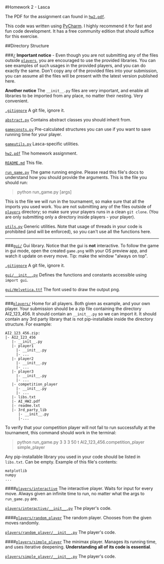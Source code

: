 #Homework 2 - Lasca

The PDF for the assignment can found in [`hw2.pdf`](hw2.pdf?raw=true).

This code was written using [PyCharm](https://www.jetbrains.com/pycharm/). I highly recommend it for fast and fun code development. It has a free community edition that should suffice for this exercise.

##Directory Structure

###[`/`](http://github.com/TechnionAI/Win14_15_HW2)
**Important notice** - Even though you are not submitting any of the files outside [`players`](players), you are encouraged to use the provided libraries. You can see examples of such usages in the provided players, and you can do exactly the same. Don't copy any of the provided files into your submission, you can assume all the files will be present with the latest version published here.

**Another notice** The `__init__.py` files are very important, and enable all libraries to be imported from any place, no matter their nesting. Very convenient.

[`.gitignore`](.gitignore) A git file, ignore it.

[`abstract.py`](abstract.py) Contains abstract classes you should inherit from.

[`gameconsts.py`](gameconsts.py) Pre-calculated structures you can use if you want to save running time for your player.

[`gameutils.py`](gameutils.py) Lasca-specific utilities.

[`hw2.pdf`](hw2.pdf) The homework assignment.

[`README.md`](README.md) This file.

[`run_game.py`](run_game.py) The game running engine. Please read this file's docs to understand how you should provide the arguments. This is the file you should run:
> python run_game.py [args]
>

This is the file we will run in the tournament, so make sure that all the imports you used work. You are not submitting any of the files outside of [`players`](players) directory; so make sure your players runs in a clean `git clone`. (You are only submitting only a directory inside players - your player).

[`utils.py`](utils.py) Generic utilities. Note that usage of threads in your code is prohibited (and will be enforced), so you can't use all the functions here.

___
###[`gui/`](gui/)
Gui library.
Notice that the gui is **not** interactive. To follow the game in gui mode, open the created `game.png` with your OS preview app, and watch it update on every move. Tip: make the window "always on top".

[`.gitignore`](.gitignore) A git file, ignore it.

[`gui/__init__.py`](gui/__init__.py) Defines the functions and constants accessible using `import gui`.

[`gui/Helvetica.ttf`](gui/Helvetica.ttf) The font used to draw the output png.

___

###[`players/`](players/)
Home for all players. Both given as example, and your own player.
Your submission should be a zip file containing the directory AI2_123_456. It should contain an `__init__.py` so we can import it. It should contain any 3rd party library that is not pip-installable inside the directory structure.
For example:
```
AI2_123_456.zip:
|- AI2_123_456
   |- __init__.py
   |- player1
     |- __init__.py
     |- ...
   |- player2
     |- __init__.py
     |- ...
   |- player3
     |- __init__.py
     |- ...
   |- competition_player
     |- __init__.py
     |- ...
   |- libs.txt
   |- AI_HW2.pdf
   |- readme.txt
   |- 3rd_party_lib
      |- __init__.py
      |-...
```
To verify that your competition player will not fail to run successfully at the tournament, this command should work in the terminal:
> ‫‪python‬‬ ‫‪run_game.py‬‬ ‫‪3‬‬ ‫‪3‬‬ ‫‪3‬‬ ‫‪50‬‬ ‫‪t‬‬ ‫‪AI2_123_456.competition_player‬‬ ‫‪simple_player‬‬
>

Any pip-installable library you used in your code should be listed in `libs.txt`. Can be empty. Example of this file's contents:
```
matplotlib
numpy
...
```

####[`players/interactive`](players/interactive)
The interactive player. Waits for input for every move. Always given an infinite time to run, no matter what the args to `run_game.py` are.

[`players/interactive/__init__.py`](players/interactive/__init__.py) The player's code.

####[`players/random_player`](players/random_player)
The random player. Chooses from the given moves randomly.

[`players/random_player/__init__.py`](players/random_player/__init__.py) The player's code.

####[`players/simple_player`](players/simple_player)
The minimax player. Manages its running time, and uses iterative deepening. **Understanding all of its code is essential**.

[`players/simple_player/__init__.py`](players/simple_player/__init__.py) The player's code.

